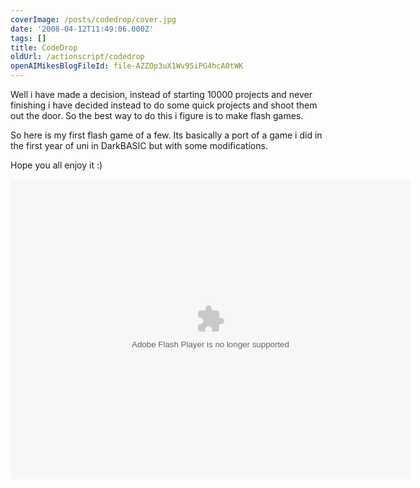 ```yaml
---
coverImage: /posts/codedrop/cover.jpg
date: '2008-04-12T11:49:06.000Z'
tags: []
title: CodeDrop
oldUrl: /actionscript/codedrop
openAIMikesBlogFileId: file-AZZOp3uX1Wv95iPG4hcA0tWK
---
```


Well i have made a decision, instead of starting 10000 projects and never finishing i have decided instead to do some quick projects and shoot them out the door. So the best way to do this i figure is to make flash games.

So here is my first flash game of a few. Its basically a port of a game i did in the first year of uni in DarkBASIC but with some modifications.

<!-- more -->

Hope you all enjoy it :)

<div><object width="640" height="480" data="https://www.mikecann.co.uk/projects/codedrop/CodeDrop.swf" type="application/x-shockwave-flash"><param name="src" value="https://www.mikecann.co.uk/projects/codedrop/CodeDrop.swf" /></object></div>
